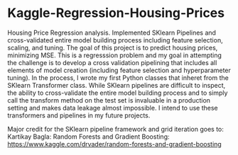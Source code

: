 # Kaggle-Regression-Housing-Prices
Housing Price Regression analysis. Implemented SKlearn Pipelines and cross-validated entire model building process including feature selection,  scaling, and tuning.
The goal of this project is to predict housing prices, minimizing MSE. This is a regresssion problem and my goal in attempting the challenge is to develop a cross validation pipelining that includes all elements of model creation (including feature selection and hyperparameter tuning).
In the process, I wrote my first Python classes that inheret from the SKlearn Transformer class. While SKlearn pipelines are difficult to inspect, the ability to cross-validate the entire model building process and to simply call the transform method on the test set is invaluable in a production setting and makes data leakage almost impossible. I intend to use these transformers and pipelines in my future projects.

Major credit for the SKlearn pipeline framework and grid iteration goes to: Kartikay Bagla: Random Forests and Gradient Boosting: https://www.kaggle.com/drvader/random-forests-and-gradient-boosting
